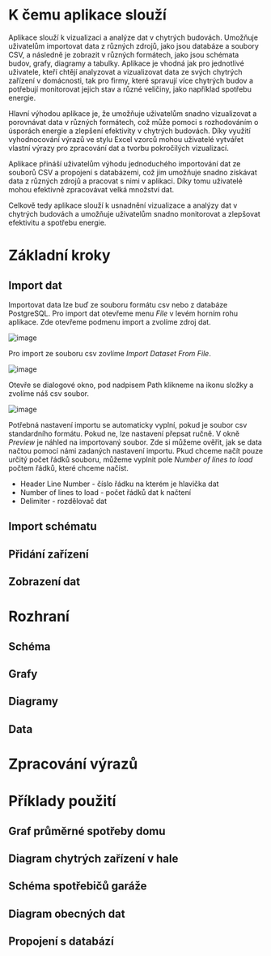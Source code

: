 # K čemu aplikace slouží
Aplikace slouží k vizualizaci a analýze dat v chytrých budovách.
Umožňuje uživatelům importovat data z různých zdrojů, jako jsou databáze a soubory CSV, a následně je zobrazit v různých formátech, jako jsou schémata budov,
grafy, diagramy a tabulky. Aplikace je vhodná jak pro jednotlivé uživatele, kteří chtějí analyzovat a vizualizovat data ze svých chytrých zařízení v domácnosti,
tak pro firmy, které spravují více chytrých budov a potřebují monitorovat jejich stav a různé veličiny, jako například spotřebu energie.

Hlavní výhodou aplikace je, že umožňuje uživatelům snadno vizualizovat a porovnávat data v různých formátech,
což může pomoci s rozhodováním o úsporách energie a zlepšení efektivity v chytrých budovách. 
Díky využití vyhodnocování výrazů ve stylu Excel vzorců mohou uživatelé vytvářet vlastní výrazy pro zpracování dat a 
tvorbu pokročilých vizualizací.

Aplikace přináší uživatelům výhodu jednoduchého importování dat ze souborů CSV a propojení s databázemi,
což jim umožňuje snadno získávat data z různých zdrojů a pracovat s nimi v aplikaci.
Díky tomu uživatelé mohou efektivně zpracovávat velká množství dat.

Celkově tedy aplikace slouží k usnadnění vizualizace a analýzy dat v chytrých budovách a umožňuje uživatelům snadno monitorovat a
zlepšovat efektivitu a spotřebu energie.


# Základní kroky

## Import dat
Importovat data lze buď ze souboru formátu csv nebo z databáze PostgreSQL.
Pro import dat otevřeme menu *File* v levém horním rohu aplikace. Zde otevřeme podmenu import a zvolíme zdroj dat.

![image](https://user-images.githubusercontent.com/72192205/231018389-41026b02-de52-49f5-a2a1-dc81a3f73bdd.png)

Pro import ze souboru csv zovlíme *Import Dataset From File*.

![image](https://user-images.githubusercontent.com/72192205/231018573-ec9ec067-e665-444b-a152-ad2e6f011250.png)

Otevře se dialogové okno, pod nadpisem Path klikneme na ikonu složky a zvolíme náš csv soubor.

![image](https://user-images.githubusercontent.com/72192205/231018727-16b5e0ef-8f7b-41c3-8cfc-160edf73863e.png)

Potřebná nastavení importu se automaticky vyplní, pokud je soubor csv standardního formátu. Pokud ne, lze nastavení přepsat ručně. V okně *Preview* je náhled
na importovaný soubor. Zde si můžeme ověřit, jak se data načtou pomocí námi zadaných nastavení importu. Pkud chceme načít pouze určitý počet řádků souboru,
můžeme vyplnit pole *Number of lines to load* počtem řádků, které chceme načíst.

* Header Line Number - číslo řádku na kterém je hlavička dat
* Number of lines to load - počet řádků dat k načtení
* Delimiter - rozdělovač dat

## Import schématu
## Přidání zařízení
## Zobrazení dat

# Rozhraní
## Schéma
## Grafy
## Diagramy
## Data

# Zpracování výrazů

# Příklady použití
## Graf průměrné spotřeby domu
## Diagram chytrých zařízení v hale
## Schéma spotřebičů garáže
## Diagram obecných dat
## Propojení s databází
